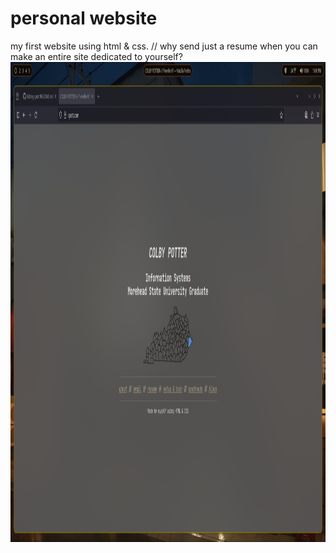 # personal website
my first website using html & css. //
why send just a resume when you can make an entire site dedicated to yourself?
<img src = "/images/2025-06-25-221630_hyprshot.png"
		width="1024" height="768" />


